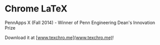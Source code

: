 Chrome LaTeX
============

PennApps X (Fall 2014) - Winner of Penn Engineering Dean's Innovation Prize

Download it at [www.texchro.me](www.texchro.me)!
